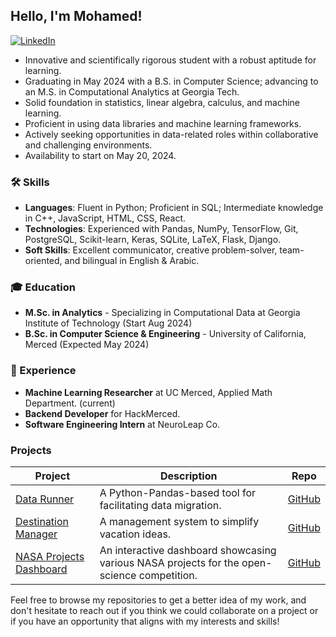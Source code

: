 ## Hello, I'm Mohamed!
[![LinkedIn](https://img.shields.io/badge/LinkedIn-Profile-blue)](https://www.linkedin.com/in/mohamed-hasan-4b850418a/)

- Innovative and scientifically rigorous student with a robust aptitude for learning.
- Graduating in May 2024 with a B.S. in Computer Science; advancing to an M.S. in Computational Analytics at Georgia Tech.
- Solid foundation in statistics, linear algebra, calculus, and machine learning.
- Proficient in using data libraries and machine learning frameworks.
- Actively seeking opportunities in data-related roles within collaborative and challenging environments.
- Availability to start on May 20, 2024.


### 🛠 Skills
- **Languages**: Fluent in Python; Proficient in SQL; Intermediate knowledge in C++, JavaScript, HTML, CSS, React.
- **Technologies**: Experienced with Pandas, NumPy, TensorFlow, Git, PostgreSQL, Scikit-learn, Keras, SQLite, LaTeX, Flask, Django.
- **Soft Skills**: Excellent communicator, creative problem-solver, team-oriented, and bilingual in English & Arabic.

### 🎓 Education

- **M.Sc. in Analytics** - Specializing in Computational Data at Georgia Institute of Technology (Start Aug 2024)
- **B.Sc. in Computer Science & Engineering** - University of California, Merced (Expected May 2024)

### 💼 Experience

- **Machine Learning Researcher** at UC Merced, Applied Math Department. (current)
- **Backend Developer** for HackMerced.
- **Software Engineering Intern** at NeuroLeap Co.

### Projects

| Project                          | Description                                                              | Repo              |
| -------------------------------- | ------------------------------------------------------------------------ | ----------------- |
| [Data Runner](#https://github.com/mustachemo/data-runner)                    | A Python-Pandas-based tool for facilitating data migration.            | [GitHub](https://github.com/mustachemo/data-runner)       |
| [Destination Manager](https://github.com/mustachemo/destination-manager)        |  A management system to simplify vacation ideas.           | [GitHub](https://github.com/mustachemo/destination-manager)       |
| [NASA Projects Dashboard](https://github.com/mustachemo/NASA-projects-dashboard)              | An interactive dashboard showcasing various NASA projects for the open-science competition.                   | [GitHub](https://github.com/mustachemo/NASA-projects-dashboard)       |

Feel free to browse my repositories to get a better idea of my work, and don't hesitate to reach out if you think we could collaborate on a project or if you have an opportunity that aligns with my interests and skills!
